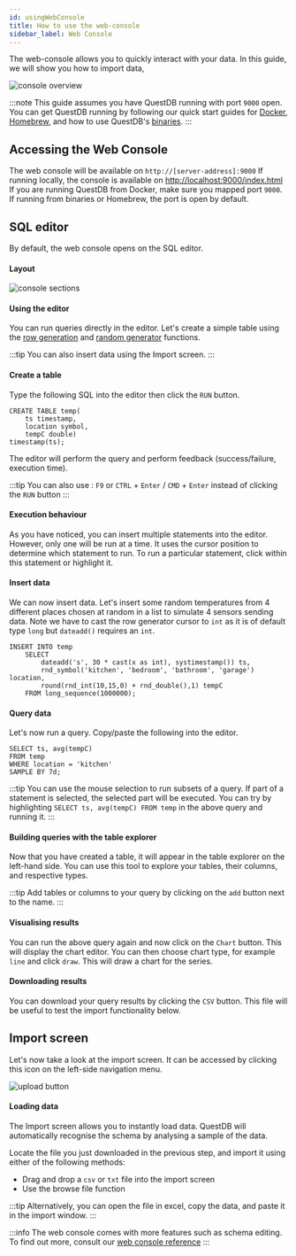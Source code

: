 ```yaml
---
id: usingWebConsole
title: How to use the web-console
sidebar_label: Web Console
---
```


The web-console allows you to quickly interact with your data. In this guide, we
will show you how to import data,

![console overview](/img/doc/console/console-overview.png)

:::note
This guide assumes you have QuestDB running with port `9000` open. You
can get QuestDB running by following our quick start guides for
[Docker](guideDocker.md), [Homebrew](guideHomebrew.md), and how to use QuestDB's
[binaries](binariesReference.md).
:::

## Accessing the Web Console

The web console will be available on `http://[server-address]:9000` If running
locally, the console is available on
[http://localhost:9000/index.html](http://localhost:9000/index.html) If you are
running QuestDB from Docker, make sure you mapped port `9000`. If running from
binaries or Homebrew, the port is open by default.

## SQL editor

By default, the web console opens on the SQL editor.

#### Layout

![console sections](/img/doc/console/console-sections.gif)

#### Using the editor

You can run queries directly in the editor. Let's create a simple table using
the [row generation](functionsRowGenerator.md) and
[random generator](functionsRandomValueGenerators.md) functions.

:::tip
You can also insert data using the Import screen.
:::

#### Create a table

Type the following SQL into the editor then click the `RUN` button.

```questdb-sql title="Create table"
CREATE TABLE temp(
    ts timestamp,
    location symbol,
    tempC double)
timestamp(ts);
```

The editor will perform the query and perform feedback (success/failure,
execution time).

:::tip
You can also use : `F9` or `CTRL` + `Enter` / `CMD` + `Enter` instead of
clicking the `RUN` button
:::

#### Execution behaviour

As you have noticed, you can insert multiple statements into the editor.
However, only one will be run at a time. It uses the cursor position to
determine which statement to run. To run a particular statement, click within
this statement or highlight it.

#### Insert data

We can now insert data. Let's insert some random temperatures from 4 different
places chosen at random in a list to simulate 4 sensors sending data. Note we
have to cast the row generator cursor to `int` as it is of default type `long`
but `dateadd()` requires an `int`.

```questdb-sql title="Insert"
INSERT INTO temp
    SELECT
        dateadd('s', 30 * cast(x as int), systimestamp()) ts,
        rnd_symbol('kitchen', 'bedroom', 'bathroom', 'garage') location,
        round(rnd_int(10,15,0) + rnd_double(),1) tempC
    FROM long_sequence(1000000);
```

#### Query data

Let's now run a query. Copy/paste the following into the editor.

```questdb-sql title="Query"
SELECT ts, avg(tempC)
FROM temp
WHERE location = 'kitchen'
SAMPLE BY 7d;
```

:::tip
You can use the mouse selection to run subsets of a query. If part of a
statement is selected, the selected part will be executed. You can try by
highlighting `SELECT ts, avg(tempC) FROM temp` in the above query and running
it.
:::

#### Building queries with the table explorer

Now that you have created a table, it will appear in the table explorer on the
left-hand side. You can use this tool to explore your tables, their columns, and
respective types.

:::tip
Add tables or columns to your query by clicking on the `add` button next
to the name.
:::

#### Visualising results

You can run the above query again and now click on the `Chart` button. This will
display the chart editor. You can then choose chart type, for example `line` and
click `draw`. This will draw a chart for the series.

#### Downloading results

You can download your query results by clicking the `CSV` button. This file will
be useful to test the import functionality below.

## Import screen

Let's now take a look at the import screen. It can be accessed by clicking this
icon on the left-side navigation menu.

![upload button](/img/doc/console/upload-button.png)

#### Loading data

The Import screen allows you to instantly load data. QuestDB will automatically
recognise the schema by analysing a sample of the data.

Locate the file you just downloaded in the previous step, and import it using
either of the following methods:

- Drag and drop a `csv` or `txt` file into the import screen
- Use the browse file function

:::tip
Alternatively, you can open the file in excel, copy the data, and paste
it in the import window.
:::

:::info
The web console comes with more features such as schema editing. To find
out more, consult our [web console reference](consoleReference.md)
:::
